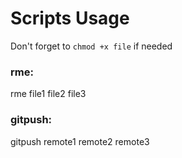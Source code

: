 # Scripts Usage
Don't forget to ```chmod +x file``` if needed

### rme:
  rme file1 file2 file3

### gitpush:
  gitpush remote1 remote2 remote3